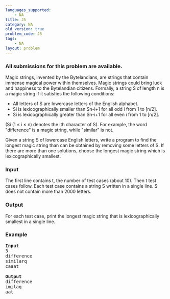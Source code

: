 ```yaml
---
languages_supported:
    - NA
title: J5
category: NA
old_version: true
problem_code: J5
tags:
    - NA
layout: problem
---
```

###  All submissions for this problem are available. 

Magic strings, invented by the Bytelandians, are strings that contain immense magical power within themselves. Magic strings could bring luck and happiness to the Bytelandian citizens. Formally, a string S of length n is a magic string if it satisfies the following conditions:

- All letters of S are lowercase letters of the English alphabet.
- Si is lexicographically smaller than Sn-i+1 for all odd i from 1 to \[n/2\].
- Si is lexicographically greater than Sn-i+1 for all even i from 1 to \[n/2\].

(Si (1 ≤ i ≤ n) denotes the ith character of S). For example, the word "difference" is a magic string, while "similar" is not.

Given a string S of lowercase English letters, write a program to find the longest magic string than can be obtained by removing some letters of S. If there are more than one solutions, choose the longest magic string which is lexicographically smallest.

### Input

The first line contains t, the number of test cases (about 10). Then t test cases follow. Each test case contains a string S written in a single line. S does not contain more than 2000 letters.

### Output

For each test case, print the longest magic string that is lexicographically smallest in a single line.

### Example

<pre>
<b>Input</b>
3
difference
similarq
caaat

<b>Output</b>
difference
imilaq
aat
</pre>